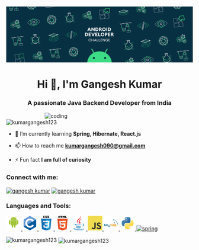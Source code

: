![logo](https://github.com/KumarGangesh123/KumarGangesh123/blob/main/image1.gif)
<h1 align="center">Hi 👋, I'm Gangesh Kumar</h1>
<h3 align="center">A passionate Java Backend Developer from India</h3>

<img align="right" width="400" alt="coding" src="https://miro.medium.com/v2/resize:fit:1400/1*lhOax3cZATGZwEhG0uTYRA.gif" >

<p align="left"> <img src="https://komarev.com/ghpvc/?username=kumargangesh123&label=Profile%20views&color=0e75b6&style=flat" alt="kumargangesh123" /> </p>

- 🌱 I’m currently learning **Spring, Hibernate, React.js**

- 📫 How to reach me **kumargangesh090@gmail.com**

- ⚡ Fun fact **I am full of curiosity**

<h3 align="left">Connect with me:</h3>
<p align="left">
<a href="https://www.linkedin.com/in/java-developer-gangesh-kumar-308465228" target="blank"><img align="center" src="https://raw.githubusercontent.com/rahuldkjain/github-profile-readme-generator/master/src/images/icons/Social/linked-in-alt.svg" alt="gangesh kumar" height="30" width="40" /></a>
<a href="https://leetcode.com/Gangesh_Kumar/" target="blank"><img align="center" src="https://raw.githubusercontent.com/rahuldkjain/github-profile-readme-generator/master/src/images/icons/Social/leet-code.svg" alt="gangesh kumar" height="30" width="40" /></a>
</p>

<h3 align="left">Languages and Tools:</h3>
<p align="left"> <a href="https://developer.android.com" target="_blank" rel="noreferrer"> <img src="https://raw.githubusercontent.com/devicons/devicon/master/icons/android/android-original-wordmark.svg" alt="android" width="40" height="40"/> </a> <a href="https://www.cprogramming.com/" target="_blank" rel="noreferrer"> <img src="https://raw.githubusercontent.com/devicons/devicon/master/icons/c/c-original.svg" alt="c" width="40" height="40"/> </a> <a href="https://www.w3schools.com/css/" target="_blank" rel="noreferrer"> <img src="https://raw.githubusercontent.com/devicons/devicon/master/icons/css3/css3-original-wordmark.svg" alt="css3" width="40" height="40"/> </a> <a href="https://www.w3.org/html/" target="_blank" rel="noreferrer"> <img src="https://raw.githubusercontent.com/devicons/devicon/master/icons/html5/html5-original-wordmark.svg" alt="html5" width="40" height="40"/> </a> <a href="https://www.java.com" target="_blank" rel="noreferrer"> <img src="https://raw.githubusercontent.com/devicons/devicon/master/icons/java/java-original.svg" alt="java" width="40" height="40"/> </a> <a href="https://developer.mozilla.org/en-US/docs/Web/JavaScript" target="_blank" rel="noreferrer"> <img src="https://raw.githubusercontent.com/devicons/devicon/master/icons/javascript/javascript-original.svg" alt="javascript" width="40" height="40"/> </a> <a href="https://www.mysql.com/" target="_blank" rel="noreferrer"> <img src="https://raw.githubusercontent.com/devicons/devicon/master/icons/mysql/mysql-original-wordmark.svg" alt="mysql" width="40" height="40"/> </a> <a href="https://www.python.org" target="_blank" rel="noreferrer"> <img src="https://raw.githubusercontent.com/devicons/devicon/master/icons/python/python-original.svg" alt="python" width="40" height="40"/> </a> <a href="https://spring.io/" target="_blank" rel="noreferrer"> <img src="https://www.vectorlogo.zone/logos/springio/springio-icon.svg" alt="spring" width="40" height="40"/> </a> </p>

<p><img align="left" src="https://github-readme-stats.vercel.app/api/top-langs?username=kumargangesh123&show_icons=true&locale=en&layout=compact" alt="kumargangesh123" /></p>

<p>&nbsp;<img align="center" src="https://github-readme-stats.vercel.app/api?username=kumargangesh123&show_icons=true&locale=en" alt="kumargangesh123" /></p>
